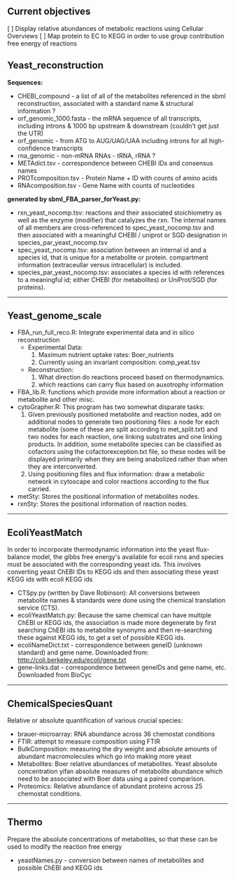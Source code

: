 ## Current objectives ##

[ ] Display relative abundances of metabolic reactions using Cellular Overviews
[ ] Map protein to EC to KEGG in order to use group contribution free energy of reactions

## Yeast_reconstruction ##

**Sequences:** 

* CHEBI_compound - a list of all of the metabolites referenced in the sbml reconstruction, associated with a standard name & structural information ?
* orf_genomic_1000.fasta - the mRNA sequence of all transcripts, including introns & 1000 bp upstream & downstream (couldn't get just the UTR)
* orf_genomic - from ATG to AUG/UAG/UAA including introns for all high-confidence transcripts
* rna_genomic - non-mRNA RNAs - tRNA, rRNA ?
* METAdict.tsv - correspondence between CHEBI IDs and consensus names
* PROTcomposition.tsv - Protein Name + ID with counts of amino acids
* RNAcomposition.tsv - Gene Name with counts of nucleotides



**generated by sbml_FBA_parser_forYeast.py:**
	
* rxn_yeast_nocomp.tsv: reactions and their associated stoichiometry as well as the enzyme (modifier) that catalyzes the rxn.  The internal names of all members are cross-referenced to spec_yeast_nocomp.tsv and then associated with a meaningful CHEBI / uniprot or SGD designation in species_par_yeast_nocomp.tsv
* spec_yeast_nocomp.tsv: association between an internal id and a species id, that is unique for a metabolite or protein.  compartment information (extraceullar versus intracellular) is included.
* species_par_yeast_nocomp.tsv: associates a species id with references to a meaningful id; either CHEBI (for metabolites) or UniProt/SGD (for proteins).
	
---

## Yeast_genome_scale ##

* FBA_run_full_reco.R: Integrate experimental data and in silico reconstruction
    * Experimental Data:
      1. Maximum nutrient uptake rates: Boer_nutrients
      2. Currently using an invariant composition: comp_yeat.tsv
    * Reconstruction:
      1. What direction do reactions proceed based on thermodynamics.
      2. which reactions can carry flux based on auxotrophy information
* FBA_lib.R: functions which provide more information about a reaction or metabolite and other misc.
* cytoGrapher.R: This program has two somewhat disparate tasks:
  1. Given previously positioned metabolite and reaction nodes, add on additional nodes to generate two positioning files: a node for each metabolite (some of these are split according to met_split.txt) and two nodes for each reaction, one linking substrates and one linking products.  In addition, some metabolite species can be classified as cofactors using the cofactorexception.txt file, so these nodes will be displayed primarily when they are being anabolized rather than when they are interconverted.
  2. Using positioning files and flux information: draw a metabolic network in cytoscape and color reactions according to the flux carried.
* metSty: Stores the positional information of metabolites nodes.
* rxnSty: Stores the positional information of reaction nodes.

---

## EcoliYeastMatch ##

In order to incorporate thermodynamic information into the yeast flux-balance model, the gibbs free energy's available for ecoli rxns and species must be associated with the corresponding yeast ids.
This involves converting yeast ChEBI IDs to KEGG ids and then associating these yeast KEGG ids with ecoli KEGG ids

* CTSpy.py (written by Dave Robinson): All conversions between metabolite names & standards were done using the chemical translation service (CTS).
* ecoliYeastMatch.py: Because the same chemical can have multiple ChEBI or KEGG ids, the association is made more degenerate by first searching ChEBI ids to metabolite synonyms and then re-searching these against KEGG ids, to get a set of possible KEGG ids.
* ecoliNameDict.txt - correspondence between geneID (unknown standard) and gene name. Downloaded from: http://coli.berkeley.edu/ecoli/gene.txt
* gene-links.dat - correspondence between geneIDs and gene name, etc.  Downloaded from BioCyc


---

## ChemicalSpeciesQuant ##

Relative or absolute quantification of various crucial species:

* brauer-microarray: RNA abundance across 36 chemostat conditions
* FTIR: attempt to measure composition using FTIR
* BulkComposition: measuring the dry weight and absolute amounts of abundant macromolecules which go into making more yeast
* Metabolites: Boer relative abundances of metabolites.  Yeast absolute concentration yifan absolute measures of metabolite abundance which need to be associated with Boer data using a paired comparison.
* Proteomics: Relative abundance of abundant proteins across 25 chemostat conditions. 


---

## Thermo ##

Prepare the absolute concentrations of metabolites, so that these can be used to modify the reaction free energy

* yeastNames.py - conversion between names of metabolites and possible ChEBI and KEGG ids

